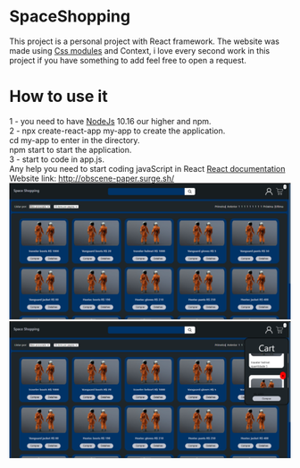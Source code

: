 # SpaceShopping
This project is a personal project with React framework. The website was made using <a href="https://github.com/css-modules/css-modules.git">Css  modules</a> and Context, i love every second work in this project if you have something to add feel free to open a request.
# How to use it
1 - you need to have <a href="https://nodejs.org/pt-br/">NodeJs</a> 10.16 our higher and npm.
<br/>
2 - npx create-react-app my-app to create the application.
<br/>
cd my-app to enter in the directory.
<br/>
npm start to start the application.
<br/>
3 - start to code in app.js.
<br/>
Any help you need to start coding javaScript in React <a href="https://reactjs.org/docs/create-a-new-react-app.html">React documentation</a>
<br/>
Website link: http://obscene-paper.surge.sh/
<img src="img/1.PNG"/>
<img src="img/2.PNG"/>
